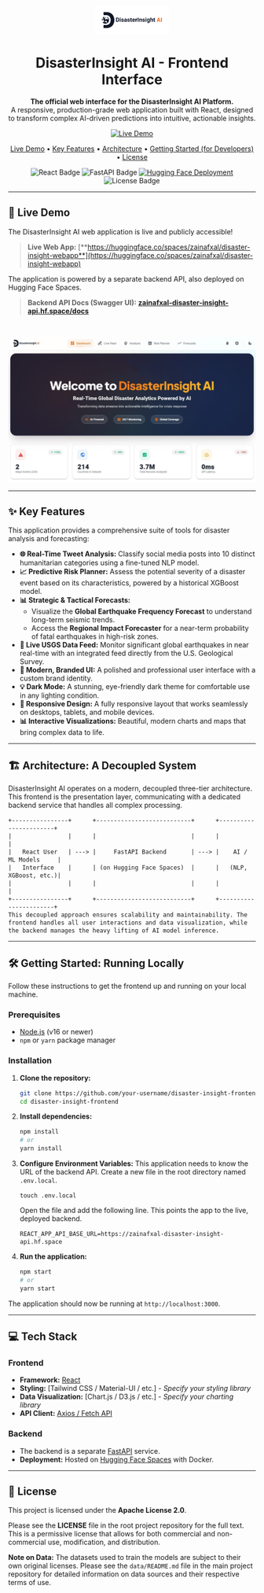 <p align="center">
  <picture>
    <source srcset="./src/assets/logos/logo-dark.svg" media="(prefers-color-scheme: dark)">
    <img src="./src/assets/logos/logo-light.svg" alt="DisasterInsight AI Logo" width="150">
  </picture>
</p>




<h1 align="center">DisasterInsight AI - Frontend Interface</h1>

<p align="center">
  <strong>The official web interface for the DisasterInsight AI Platform.</strong>
  <br />
  A responsive, production-grade web application built with React, designed to transform complex AI-driven predictions into intuitive, actionable insights.
</p>

<p align="center">
  <a href="https://huggingface.co/spaces/zainafxal/disaster-insight-webapp" target="_blank">
    <img src="https://img.shields.io/badge/Live_Demo-Visit_WebApp-blue?style=for-the-badge&logo=react" alt="Live Demo"/>
  </a>
</p>

<p align="center">
  <a href="https://huggingface.co/spaces/zainafxal/disaster-insight-webapp">Live Demo</a> •
  <a href="#key-features">Key Features</a> •
  <a href="#architecture">Architecture</a> •
  <a href="#getting-started-for-developers">Getting Started (for Developers)</a> •
  <a href="#license">License</a>
</p>

<p align="center">
  <img src="https://img.shields.io/badge/Framework-React-blue?style=for-the-badge&logo=react" alt="React Badge"/>
  <img src="https://img.shields.io/badge/Backend-FastAPI-green?style=for-the-badge&logo=fastapi" alt="FastAPI Badge"/>
  <a href="https://huggingface.co/spaces/zainafxal/disaster-insight-webapp"><img src="https://img.shields.io/badge/Deployment-Hugging_Face-yellow?style=for-the-badge&logo=huggingface" alt="Hugging Face Deployment"/></a>
  <img src="https://img.shields.io/badge/License-Apache_2.0-blue.svg?style=for-the-badge" alt="License Badge"/>
</p>

---

## 🚀 Live Demo

The DisasterInsight AI web application is live and publicly accessible!

> **Live Web App:** [**https://huggingface.co/spaces/zainafxal/disaster-insight-webapp**](https://huggingface.co/spaces/zainafxal/disaster-insight-webapp)

The application is powered by a separate backend API, also deployed on Hugging Face Spaces.
> **Backend API Docs (Swagger UI):** [**zainafxal-disaster-insight-api.hf.space/docs**](https://zainafxal-disaster-insight-api.hf.space/docs)

<br/>


<p align="center">
  <img src="./src/assets/dashboard-preview.jpg" alt="DisasterInsight AI Dashboard Preview" width="800"/>
</p>


---

## ✨ Key Features

This application provides a comprehensive suite of tools for disaster analysis and forecasting:

*   **🌐 Real-Time Tweet Analysis:** Classify social media posts into 10 distinct humanitarian categories using a fine-tuned NLP model.
*   **📈 Predictive Risk Planner:** Assess the potential severity of a disaster event based on its characteristics, powered by a historical XGBoost model.
*   **📊 Strategic & Tactical Forecasts:**
    *   Visualize the **Global Earthquake Frequency Forecast** to understand long-term seismic trends.
    *   Access the **Regional Impact Forecaster** for a near-term probability of fatal earthquakes in high-risk zones.
*   **📡 Live USGS Data Feed:** Monitor significant global earthquakes in near real-time with an integrated feed directly from the U.S. Geological Survey.
*   **🎨 Modern, Branded UI:** A polished and professional user interface with a custom brand identity.
*   **💡 Dark Mode:** A stunning, eye-friendly dark theme for comfortable use in any lighting condition.
*   **📱 Responsive Design:** A fully responsive layout that works seamlessly on desktops, tablets, and mobile devices.
*   **📊 Interactive Visualizations:** Beautiful, modern charts and maps that bring complex data to life.

---

## 🏗️ Architecture: A Decoupled System

DisasterInsight AI operates on a modern, decoupled three-tier architecture. This frontend is the presentation layer, communicating with a dedicated backend service that handles all complex processing.

```text
+----------------+      +---------------------------+      +-----------------------+
|                |      |                           |      |                       |
|   React User   | ---> |     FastAPI Backend       | ---> |    AI / ML Models     |
|   Interface    |      | (on Hugging Face Spaces)  |      |   (NLP, XGBoost, etc.)|
|                |      |                           |      |                       |
+----------------+      +---------------------------+      +-----------------------+
This decoupled approach ensures scalability and maintainability. The frontend handles all user interactions and data visualization, while the backend manages the heavy lifting of AI model inference.
```

---

## 🛠️ Getting Started: Running Locally

Follow these instructions to get the frontend up and running on your local machine.

### Prerequisites

*   [Node.js](https://nodejs.org/) (v16 or newer)
*   `npm` or `yarn` package manager

### Installation

1.  **Clone the repository:**
    ```bash
    git clone https://github.com/your-username/disaster-insight-frontend.git
    cd disaster-insight-frontend
    ```

2.  **Install dependencies:**
    ```bash
    npm install
    # or
    yarn install
    ```

3.  **Configure Environment Variables:**
    This application needs to know the URL of the backend API. Create a new file in the root directory named `.env.local`.
    ```
    touch .env.local
    ```
    Open the file and add the following line. This points the app to the live, deployed backend.
    ```env
    REACT_APP_API_BASE_URL=https://zainafxal-disaster-insight-api.hf.space
    ```

4.  **Run the application:**
    ```bash
    npm start
    # or
    yarn start
    ```

The application should now be running at `http://localhost:3000`.

---

## 💻 Tech Stack

### Frontend
*   **Framework:** [React](https://reactjs.org/)
*   **Styling:** [Tailwind CSS / Material-UI / etc.] - *Specify your styling library*
*   **Data Visualization:** [Chart.js / D3.js / etc.] - *Specify your charting library*
*   **API Client:** [Axios / Fetch API](https://developer.mozilla.org/en-US/docs/Web/API/Fetch_API)

### Backend
*   The backend is a separate [FastAPI](https://fastapi.tiangolo.com/) service.
*   **Deployment:** Hosted on [Hugging Face Spaces](https://huggingface.co/spaces) with Docker.

---

## 📜 License

This project is licensed under the **Apache License 2.0**.

Please see the **LICENSE** file in the root project repository for the full text. This is a permissive license that allows for both commercial and non-commercial use, modification, and distribution.

**Note on Data:** The datasets used to train the models are subject to their own original licenses. Please see the `data/README.md` file in the main project repository for detailed information on data sources and their respective terms of use.